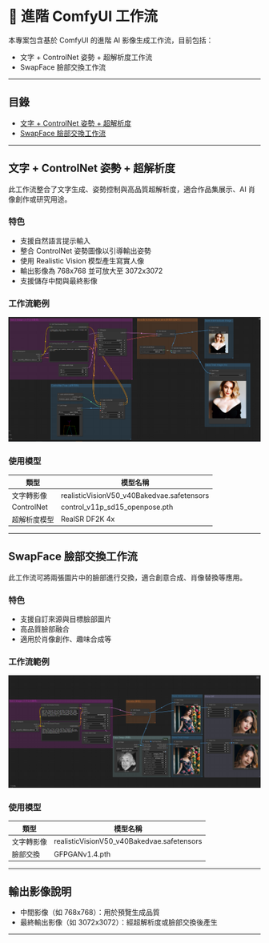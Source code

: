 # 🧠 進階 ComfyUI 工作流

本專案包含基於 ComfyUI 的進階 AI 影像生成工作流，目前包括：

- 文字 + ControlNet 姿勢 + 超解析度工作流
- SwapFace 臉部交換工作流

---

## 目錄

- [文字 + ControlNet 姿勢 + 超解析度](#文字--controlnet-姿勢--超解析度)
- [SwapFace 臉部交換工作流](#swapface-臉部交換工作流)

---

## 文字 + ControlNet 姿勢 + 超解析度

此工作流整合了文字生成、姿勢控制與高品質超解析度，適合作品集展示、AI 肖像創作或研究用途。

### 特色

- 支援自然語言提示輸入
- 整合 ControlNet 姿勢圖像以引導輸出姿勢
- 使用 Realistic Vision 模型產生寫實人像
- 輸出影像為 768x768 並可放大至 3072x3072
- 支援儲存中間與最終影像

### 工作流範例

![workflow-preview](./text_pose2img/workflow.png)

### 使用模型

| 類型           | 模型名稱                           |
|----------------|----------------------------------------------|
| 文字轉影像     | realisticVisionV50_v40Bakedvae.safetensors   |
| ControlNet     | control_v11p_sd15_openpose.pth               |
| 超解析度模型   | RealSR DF2K 4x                               |

---

## SwapFace 臉部交換工作流

此工作流可將兩張圖片中的臉部進行交換，適合創意合成、肖像替換等應用。

### 特色

- 支援自訂來源與目標臉部圖片
- 高品質臉部融合
- 適用於肖像創作、趣味合成等

### 工作流範例

![swapface-workflow](./swapface/workflow.png)

### 使用模型

| 類型         | 模型名稱              |
|--------------|----------------------------------|
| 文字轉影像     | realisticVisionV50_v40Bakedvae.safetensors   |
| 臉部交換     | GFPGANv1.4.pth                |

---

## 輸出影像說明

- 中間影像（如 768x768）：用於預覽生成品質
- 最終輸出影像（如 3072x3072）：經超解析度或臉部交換後產生

---

